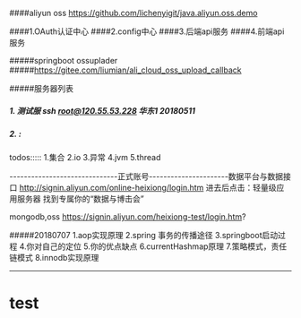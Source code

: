####aliyun oss
https://github.com/lichenyigit/java.aliyun.oss.demo

####1.OAuth认证中心
####2.config中心
####3.后端api服务
####4.前端api服务

#####springboot ossuplader
#####https://gitee.com/liumian/ali_cloud_oss_upload_callback

#####服务器列表
##### 1. 测试服 ssh root@120.55.53.228 华东1 20180511
##### 2. :

todos:::::
1.集合
2.io
3.异常
4.jvm
5.thread


------------------------------正式账号----------------------数据平台与数据接口
http://signin.aliyun.com/online-heixiong/login.htm
进去后点击：轻量级应用服务器 找到专属你的“数据与博击会”

mongodb,oss
https://signin.aliyun.com/heixiong-test/login.htm?


#####20180707
1.aop实现原理
2.spring 事务的传播途径
3.springboot启动过程
4.你对自己的定位
5.你的优点缺点
6.currentHashmap原理
7.策略模式，责任链模式
8.innodb实现原理





---------------------------------------------------------
test
==============================